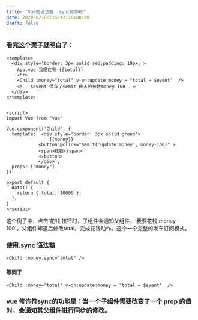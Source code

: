 ```yaml
---
title: "Vue的语法糖 .sync修饰符"
date: 2020-02-06T15:12:26+08:00
draft: false
---
```


### 看完这个栗子就明白了：

```
<template>
  <div style='border: 3px solid red;padding: 10px;'>
    App.vue 我现在有 {{total}}
    <hr>
    <Child :money="total" v-on:update:money = "total = $event"  />
    <!-- $event 保存了$emit 传入的参数money-100 -->
  </div>
</template>


<script>
import Vue from "vue"

Vue.component('Child', {
  template: `<div style='border: 3px solid green'>
                {{money}}
            <button @click="$emit('update:money', money-100)" >
            <span>花钱</span>
            </button>
            </div>`,
  props: ["money"]
})

export default {
  data() {
    return { total: 10000 };
  },
}
</script>
```

这个例子中，点击‘花钱’按钮时，子组件会通知父组件，‘我要花钱 money - 100’，父组件知道后修改total。完成花钱动作。这个一个完整的发布订阅模式。

### 使用.sync 语法糖

`<Child :money.sync="total" />`

#### 等同于

`<Child :money="total" v-on:update:money = "total = $event"  />`

### vue 修饰符sync的功能是：当一个子组件需要改变了一个 prop 的值时，会通知其父组件进行同步的修改。